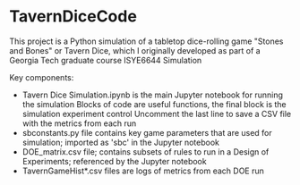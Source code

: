 # TavernDiceCode

This project is a Python simulation of a tabletop dice-rolling game "Stones and Bones" or Tavern Dice, 
which I originally developed as part of a Georgia Tech graduate course ISYE6644 Simulation

Key components:
- Tavern Dice Simulation.ipynb is the main Jupyter notebook for running the simulation
  Blocks of code are useful functions, the final block is the simulation experiment control
  Uncomment the last line to save a CSV file with the metrics from each run
- sbconstants.py file contains key game parameters that are used for simulation; imported as 'sbc' in the Jupyter notebook
- DOE_matrix.csv file; contains subsets of rules to run in a Design of Experiments; referenced by the Jupyter notebook
- TavernGameHist*.csv files are logs of metrics from each DOE run
